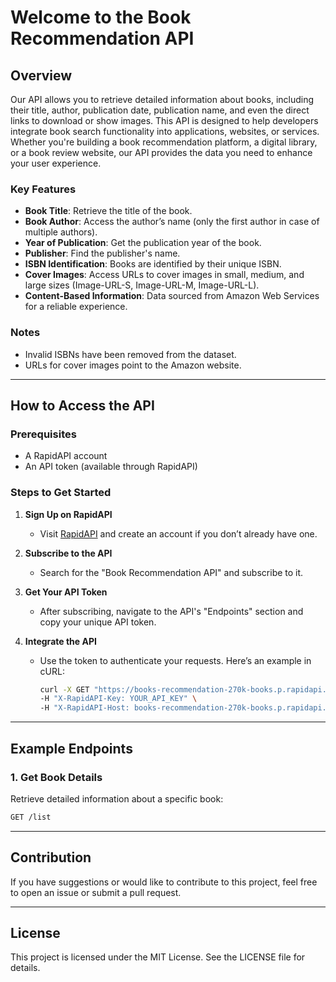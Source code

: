# Welcome to the Book Recommendation API

## Overview
Our API allows you to retrieve detailed information about books, including their title, author, publication date, publication name, and even the direct links to download or show images. This API is designed to help developers integrate book search functionality into applications, websites, or services. Whether you're building a book recommendation platform, a digital library, or a book review website, our API provides the data you need to enhance your user experience.

### Key Features
- **Book Title**: Retrieve the title of the book.
- **Book Author**: Access the author’s name (only the first author in case of multiple authors).
- **Year of Publication**: Get the publication year of the book.
- **Publisher**: Find the publisher's name.
- **ISBN Identification**: Books are identified by their unique ISBN.
- **Cover Images**: Access URLs to cover images in small, medium, and large sizes (Image-URL-S, Image-URL-M, Image-URL-L).
- **Content-Based Information**: Data sourced from Amazon Web Services for a reliable experience.

### Notes
- Invalid ISBNs have been removed from the dataset.
- URLs for cover images point to the Amazon website.

---

## How to Access the API

### Prerequisites
- A RapidAPI account
- An API token (available through RapidAPI)

### Steps to Get Started

1. **Sign Up on RapidAPI**
   - Visit [RapidAPI](https://rapidapi.com/robotfa-robotfa-default/api/books-recommendation-270k-books) and create an account if you don’t already have one.

2. **Subscribe to the API**
   - Search for the "Book Recommendation API" and subscribe to it.

3. **Get Your API Token**
   - After subscribing, navigate to the API's "Endpoints" section and copy your unique API token.

4. **Integrate the API**
   - Use the token to authenticate your requests. Here’s an example in cURL:
     ```bash
     curl -X GET "https://books-recommendation-270k-books.p.rapidapi.com.rapidapi.com/list" \
     -H "X-RapidAPI-Key: YOUR_API_KEY" \
     -H "X-RapidAPI-Host: books-recommendation-270k-books.p.rapidapi.com"
     ```

---

## Example Endpoints

### 1. Get Book Details
Retrieve detailed information about a specific book:
```bash
GET /list
```


---

## Contribution
If you have suggestions or would like to contribute to this project, feel free to open an issue or submit a pull request.

---

## License
This project is licensed under the MIT License. See the LICENSE file for details.
